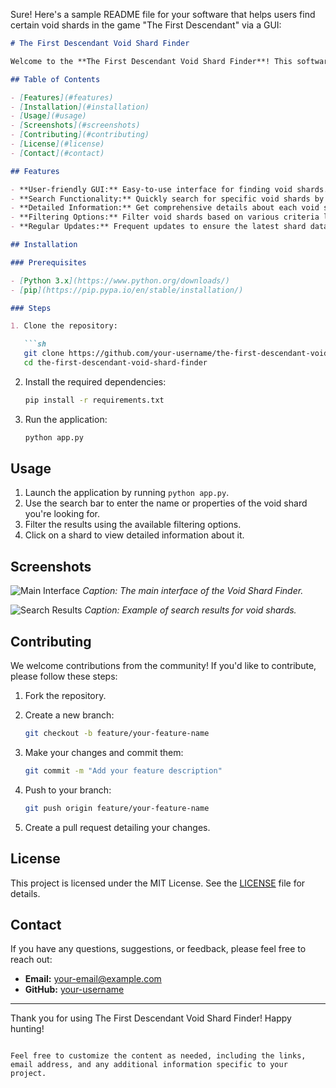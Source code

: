 Sure! Here's a sample README file for your software that helps users find certain void shards in the game "The First Descendant" via a GUI:

```markdown
# The First Descendant Void Shard Finder

Welcome to the **The First Descendant Void Shard Finder**! This software provides an intuitive GUI to help players locate specific void shards in the game "The First Descendant."

## Table of Contents

- [Features](#features)
- [Installation](#installation)
- [Usage](#usage)
- [Screenshots](#screenshots)
- [Contributing](#contributing)
- [License](#license)
- [Contact](#contact)

## Features

- **User-friendly GUI:** Easy-to-use interface for finding void shards.
- **Search Functionality:** Quickly search for specific void shards by name or properties.
- **Detailed Information:** Get comprehensive details about each void shard, including location, rarity, and usage.
- **Filtering Options:** Filter void shards based on various criteria like type, rarity, and more.
- **Regular Updates:** Frequent updates to ensure the latest shard data is available.

## Installation

### Prerequisites

- [Python 3.x](https://www.python.org/downloads/)
- [pip](https://pip.pypa.io/en/stable/installation/)

### Steps

1. Clone the repository:

   ```sh
   git clone https://github.com/your-username/the-first-descendant-void-shard-finder.git
   cd the-first-descendant-void-shard-finder
   ```

2. Install the required dependencies:

   ```sh
   pip install -r requirements.txt
   ```

3. Run the application:

   ```sh
   python app.py
   ```

## Usage

1. Launch the application by running `python app.py`.
2. Use the search bar to enter the name or properties of the void shard you're looking for.
3. Filter the results using the available filtering options.
4. Click on a shard to view detailed information about it.

## Screenshots

![Main Interface](screenshots/main_interface.png)
*Caption: The main interface of the Void Shard Finder.*

![Search Results](screenshots/search_results.png)
*Caption: Example of search results for void shards.*

## Contributing

We welcome contributions from the community! If you'd like to contribute, please follow these steps:

1. Fork the repository.
2. Create a new branch:

   ```sh
   git checkout -b feature/your-feature-name
   ```

3. Make your changes and commit them:

   ```sh
   git commit -m "Add your feature description"
   ```

4. Push to your branch:

   ```sh
   git push origin feature/your-feature-name
   ```

5. Create a pull request detailing your changes.

## License

This project is licensed under the MIT License. See the [LICENSE](LICENSE) file for details.

## Contact

If you have any questions, suggestions, or feedback, please feel free to reach out:

- **Email:** your-email@example.com
- **GitHub:** [your-username](https://github.com/your-username)

---

Thank you for using The First Descendant Void Shard Finder! Happy hunting!
```

Feel free to customize the content as needed, including the links, email address, and any additional information specific to your project.
